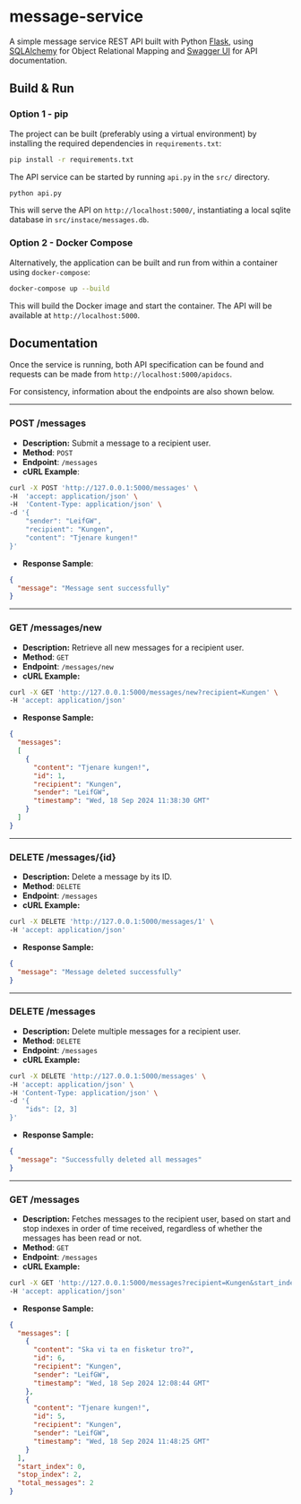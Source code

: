# message-service
A simple message service REST API built with Python [Flask](https://flask.palletsprojects.com/en/3.0.x/), using [SQLAlchemy](https://www.sqlalchemy.org/) for Object Relational Mapping and [Swagger UI](https://swagger.io/tools/swagger-ui/) for API documentation. 

## Build & Run 

### Option 1 - pip

The project can be built (preferably using a virtual environment) by installing the required dependencies in `requirements.txt`: 

```bash
pip install -r requirements.txt
```

The API service can be started by running `api.py` in the `src/` directory. 

```bash
python api.py
```

This will serve the API on `http://localhost:5000/`, instantiating a local sqlite database in `src/instace/messages.db`.

### Option 2 - Docker Compose

Alternatively, the application can be built and run from within a container using `docker-compose`:

```bash
docker-compose up --build
```

This will build the Docker image and start the container. The API will be available at `http://localhost:5000`. 

## Documentation

Once the service is running, both API specification can be found and requests can be made from `http://localhost:5000/apidocs`.

For consistency, information about the endpoints are also shown below.

___
### POST /messages

- **Description:** Submit a message to a recipient user. 
- **Method**: `POST`
- **Endpoint**: `/messages`
- **cURL Example**:
```bash
curl -X POST 'http://127.0.0.1:5000/messages' \
-H  'accept: application/json' \
-H  'Content-Type: application/json' \
-d '{
    "sender": "LeifGW",
    "recipient": "Kungen",
    "content": "Tjenare kungen!"
}'
```
- **Response Sample**:
```json
{
  "message": "Message sent successfully"
}
```
___
### GET /messages/new

- **Description:** Retrieve all new messages for a recipient user.
- **Method**: `GET`
- **Endpoint**: `/messages/new`
- **cURL Example:**
```bash
curl -X GET 'http://127.0.0.1:5000/messages/new?recipient=Kungen' \
-H 'accept: application/json'
```
- **Response Sample:**
```json
{
  "messages": 
  [
    {
      "content": "Tjenare kungen!",
      "id": 1,
      "recipient": "Kungen",
      "sender": "LeifGW",
      "timestamp": "Wed, 18 Sep 2024 11:38:30 GMT"
    }
  ]
}
```
___
### DELETE /messages/{id}

- **Description:** Delete a message by its ID.
- **Method**: `DELETE`
- **Endpoint**: `/messages`
- **cURL Example:**
```bash
curl -X DELETE 'http://127.0.0.1:5000/messages/1' \
-H 'accept: application/json'
```
- **Response Sample:**
```json
{
  "message": "Message deleted successfully"
}
```
___
### DELETE /messages

- **Description:** Delete multiple messages for a recipient user.
- **Method**: `DELETE`
- **Endpoint**: `/messages`
- **cURL Example:**
```bash
curl -X DELETE 'http://127.0.0.1:5000/messages' \
-H 'accept: application/json' \
-H 'Content-Type: application/json' \
-d '{
    "ids": [2, 3]
}'
```
- **Response Sample:**
```json
{
  "message": "Successfully deleted all messages"
}
```
___
### GET /messages

- **Description:** Fetches messages to the recipient user, based on start and stop indexes in order of time received, regardless of whether the messages has been read or not.
- **Method**: `GET`
- **Endpoint**: `/messages`
- **cURL Example:**
```bash
curl -X GET 'http://127.0.0.1:5000/messages?recipient=Kungen&start_index=0&stop_index=2'\
-H 'accept: application/json'
```
- **Response Sample:**
```json
{
  "messages": [
    {
      "content": "Ska vi ta en fisketur tro?",
      "id": 6,
      "recipient": "Kungen",
      "sender": "LeifGW",
      "timestamp": "Wed, 18 Sep 2024 12:08:44 GMT"
    },
    {
      "content": "Tjenare kungen!",
      "id": 5,
      "recipient": "Kungen",
      "sender": "LeifGW",
      "timestamp": "Wed, 18 Sep 2024 11:48:25 GMT"
    }
  ],
  "start_index": 0,
  "stop_index": 2,
  "total_messages": 2
}
``` 